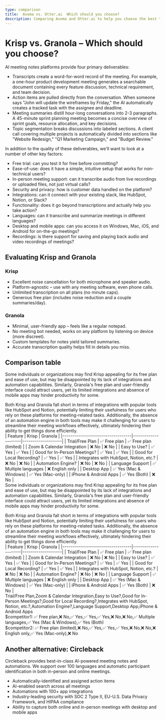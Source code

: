 ```yaml
---
type: comparison
title:  Avoma vs. Otter.ai  Which should you choose?
description: Comparing Avoma and Otter.ai to help you choose the best transcription tool. Explore features, pricing, and an alternative option, Circleback.
---
```


# Krisp vs. Granola – Which should you choose?  
AI meeting notes platforms provide four primary deliverables:  
  
* Transcripts create a word-for-word record of the meeting. For example, a one-hour product development meeting generates a searchable document containing every feature discussion, technical requirement, and team decision.  
* Action items are pulled directly from the conversation. When someone says "John will update the wireframes by Friday," the AI automatically creates a tracked task with the assignee and deadline.  
* Meeting summaries distill hour-long conversations into 2-3 paragraphs. A 45-minute sprint planning meeting becomes a concise overview of sprint goals, resource allocation, and key decisions.  
* Topic segmentation breaks discussions into labeled sections. A client call covering multiple projects is automatically divided into sections like "Website Redesign," "Q1 Marketing Campaign," and "Budget Review."  
  
In addition to the quality of these deliverables, we'll want to look at a number of other key factors:  
  
* Free trial: can you test it for free before committing?  
* Ease-of-use: does it have a simple, intuitive setup that works for non-technical users?  
* In-person meeting support: can it transcribe audio from live recordings or uploaded files, not just virtual calls?  
* Security and privacy: how is customer data handled on the platform?  
* Integrations: can it connect with your existing stack, like HubSpot, Notion, or Slack?  
* Functionality: does it go beyond transcriptions and actually help you take action?  
* Languages: can it transcribe and summarize meetings in different languages?  
* Desktop and mobile apps: can you access it on Windows, Mac, iOS, and Android for on-the-go meetings?  
* Recordings: is there support for saving and playing back audio and video recordings of meetings?    
## Evaluating Krisp and Granola  
### Krisp
- Excellent noise cancellation for both microphone and speaker audio.
- Platform-agnostic – use with any meeting software, even phone calls.
- Unlimited transcription on all plans (no minute caps).
- Generous free plan (includes noise reduction and a couple summaries/day).

### Granola
- Minimal, user-friendly app – feels like a regular notepad.
- No meeting bot needed, works on any platform by listening on device (more discreet).
- Custom templates for notes yield tailored summaries.
- Accurate transcription quality helps fill in details you miss.  
## Comparison table    
Some individuals or organizations may find Krisp appealing for its free plan and ease of use, but may be disappointed by its lack of integrations and automation capabilities. Similarly, Granola's free plan and user-friendly interface could attract users, yet its limited integrations and absence of mobile apps may hinder productivity for some.

Both Krisp and Granola fall short in terms of integrations with popular tools like HubSpot and Notion, potentially limiting their usefulness for users who rely on these platforms for meeting-related tasks. Additionally, the absence of an automation engine in both tools may make it challenging for users to streamline their meeting workflows effectively, ultimately hindering their ability to get things done efficiently.  
| Feature                           | Krisp               | Granola            |
|-----------------------------------|---------------------|--------------------|
| Trial/Free Plan                   | ✅ Free plan        | ✅ Free plan (limited) |
| Zoom & Calendar Integration       | ❌ No               | ❌ No              |
| Easy to Use?                      | ✅ Yes              | ✅ Yes             |
| Good for In-Person Meetings?      | ✅ Yes              | ✅ Yes             |
| Good for Local Recording?         | ✅ Yes              | ✅ Yes             |
| Integrates with HubSpot, Notion, etc.? | ❌ No           | ❌ No              |
| Automation Engine?                | ❌ No               | ❌ No              |
| Language Support                  | ✅ Multiple languages | ❌ English only |
| Desktop App                       | ✅ Yes (Mac & Windows) | ✅ Yes (Mac-only) |
| iPhone & Android Apps             | ✅ Yes (Both)       | ❌ No              |  
Some individuals or organizations may find Krisp appealing for its free plan and ease of use, but may be disappointed by its lack of integrations and automation capabilities. Similarly, Granola's free plan and user-friendly interface could attract users, yet its limited integrations and absence of mobile apps may hinder productivity for some.

Both Krisp and Granola fall short in terms of integrations with popular tools like HubSpot and Notion, potentially limiting their usefulness for users who rely on these platforms for meeting-related tasks. Additionally, the absence of an automation engine in both tools may make it challenging for users to streamline their meeting workflows effectively, ultimately hindering their ability to get things done efficiently.  
| Feature                           | Krisp               | Granola            |
|-----------------------------------|---------------------|--------------------|
| Trial/Free Plan                   | ✅ Free plan        | ✅ Free plan (limited) |
| Zoom & Calendar Integration       | ❌ No               | ❌ No              |
| Easy to Use?                      | ✅ Yes              | ✅ Yes             |
| Good for In-Person Meetings?      | ✅ Yes              | ✅ Yes             |
| Good for Local Recording?         | ✅ Yes              | ✅ Yes             |
| Integrates with HubSpot, Notion, etc.? | ❌ No           | ❌ No              |
| Automation Engine?                | ❌ No               | ❌ No              |
| Language Support                  | ✅ Multiple languages | ❌ English only |
| Desktop App                       | ✅ Yes (Mac & Windows) | ✅ Yes (Mac-only) |
| iPhone & Android Apps             | ✅ Yes (Both)       | ❌ No              |  
Trial/Free Plan,Zoom & Calendar Integration,Easy to Use?,Good for In-Person Meetings?,Good for Local Recording?,Integrates with HubSpot, Notion, etc.?,Automation Engine?,Language Support,Desktop App,iPhone & Android Apps  
$competitor1: ✅ Free plan,❌ No,✅ Yes,✅ Yes,✅ Yes,❌ No,❌ No,✅ Multiple languages,✅ Yes (Mac & Windows),✅ Yes (Both)  
$competitor2: ✅ Free plan (limited),❌ No,✅ Yes,✅ Yes,✅ Yes,❌ No,❌ No,❌ English only,✅ Yes (Mac-only),❌ No  
## Another alternative: Circleback  
Circleback provides best-in-class AI-powered meeting notes and automations. We support over 100 languages and automatic participant identification in both in-person and online meetings.  
  
* Automatically-identified and assigned action items  
* AI-enabled search across all meetings  
* Automations with 100+ app integrations  
* Industry-leading security with SOC 2 Type II, EU-U.S. Data Privacy Framework, and HIPAA compliance  
* Ability to capture both online and in-person meetings with desktop and mobile apps  